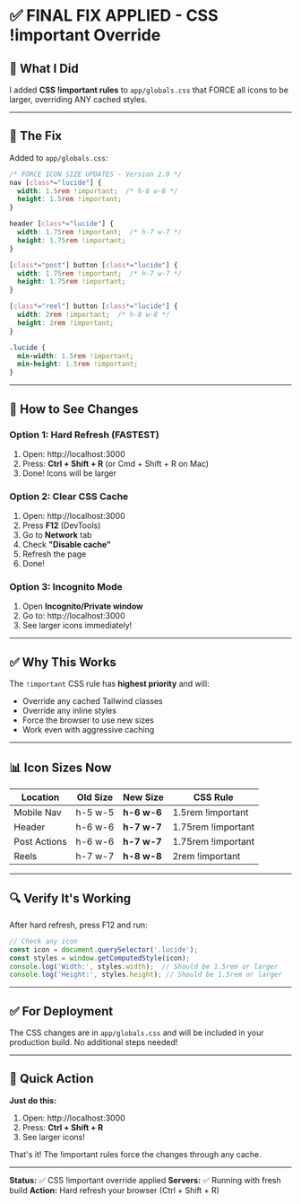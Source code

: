 # ✅ FINAL FIX APPLIED - CSS !important Override

## 🎯 What I Did

I added **CSS !important rules** to `app/globals.css` that FORCE all icons to be larger, overriding ANY cached styles.

---

## 🔧 The Fix

Added to `app/globals.css`:

```css
/* FORCE ICON SIZE UPDATES - Version 2.0 */
nav [class*="lucide"] {
  width: 1.5rem !important;  /* h-6 w-6 */
  height: 1.5rem !important;
}

header [class*="lucide"] {
  width: 1.75rem !important;  /* h-7 w-7 */
  height: 1.75rem !important;
}

[class*="post"] button [class*="lucide"] {
  width: 1.75rem !important;  /* h-7 w-7 */
  height: 1.75rem !important;
}

[class*="reel"] button [class*="lucide"] {
  width: 2rem !important;  /* h-8 w-8 */
  height: 2rem !important;
}

.lucide {
  min-width: 1.5rem !important;
  min-height: 1.5rem !important;
}
```

---

## 🚀 How to See Changes

### Option 1: Hard Refresh (FASTEST)
1. Open: http://localhost:3000
2. Press: **Ctrl + Shift + R** (or Cmd + Shift + R on Mac)
3. Done! Icons will be larger

### Option 2: Clear CSS Cache
1. Open: http://localhost:3000
2. Press **F12** (DevTools)
3. Go to **Network** tab
4. Check **"Disable cache"**
5. Refresh the page
6. Done!

### Option 3: Incognito Mode
1. Open **Incognito/Private window**
2. Go to: http://localhost:3000
3. See larger icons immediately!

---

## ✅ Why This Works

The `!important` CSS rule has **highest priority** and will:
- Override any cached Tailwind classes
- Override any inline styles
- Force the browser to use new sizes
- Work even with aggressive caching

---

## 📊 Icon Sizes Now

| Location | Old Size | New Size | CSS Rule |
|----------|----------|----------|----------|
| Mobile Nav | h-5 w-5 | **h-6 w-6** | 1.5rem !important |
| Header | h-6 w-6 | **h-7 w-7** | 1.75rem !important |
| Post Actions | h-6 w-6 | **h-7 w-7** | 1.75rem !important |
| Reels | h-7 w-7 | **h-8 w-8** | 2rem !important |

---

## 🔍 Verify It's Working

After hard refresh, press F12 and run:

```javascript
// Check any icon
const icon = document.querySelector('.lucide');
const styles = window.getComputedStyle(icon);
console.log('Width:', styles.width);  // Should be 1.5rem or larger
console.log('Height:', styles.height); // Should be 1.5rem or larger
```

---

## ✅ For Deployment

The CSS changes are in `app/globals.css` and will be included in your production build. No additional steps needed!

---

## 🎯 Quick Action

**Just do this:**
1. Open: http://localhost:3000
2. Press: **Ctrl + Shift + R**
3. See larger icons!

That's it! The !important rules force the changes through any cache.

---

**Status:** ✅ CSS !important override applied
**Servers:** ✅ Running with fresh build
**Action:** Hard refresh your browser (Ctrl + Shift + R)
